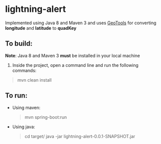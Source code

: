 # lightning-alert

Implemented using Java 8 and Maven 3 and uses [GeoTools](https://github.com/geotools/geotools) for converting <b>longitude</b> and <b>latitude</b> to <b>quadKey</b>


## To build:

<b>Note</b>: Java 8 and Maven 3 <b>must</b> be installed in your local machine

1. Inside the project, open a command line and run the following commands:

> mvn clean install

## To run:

* Using maven:

	> mvn spring-boot:run

* Using java:

	> cd target/
	> java -jar lightning-alert-0.0.1-SNAPSHOT.jar
